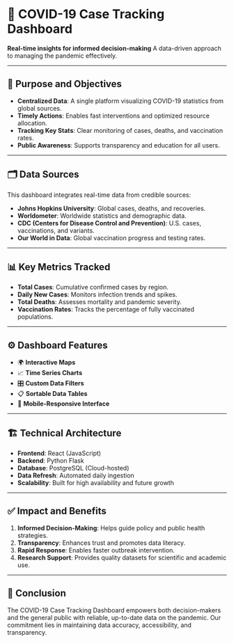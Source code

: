 # 🦠 COVID-19 Case Tracking Dashboard

**Real-time insights for informed decision-making**
A data-driven approach to managing the pandemic effectively.

---

## 📌 Purpose and Objectives

* **Centralized Data**: A single platform visualizing COVID-19 statistics from global sources.
* **Timely Actions**: Enables fast interventions and optimized resource allocation.
* **Tracking Key Stats**: Clear monitoring of cases, deaths, and vaccination rates.
* **Public Awareness**: Supports transparency and education for all users.

---

## 🗂️ Data Sources

This dashboard integrates real-time data from credible sources:

* **Johns Hopkins University**: Global cases, deaths, and recoveries.
* **Worldometer**: Worldwide statistics and demographic data.
* **CDC (Centers for Disease Control and Prevention)**: U.S. cases, vaccinations, and variants.
* **Our World in Data**: Global vaccination progress and testing rates.

---

## 📊 Key Metrics Tracked

* **Total Cases**: Cumulative confirmed cases by region.
* **Daily New Cases**: Monitors infection trends and spikes.
* **Total Deaths**: Assesses mortality and pandemic severity.
* **Vaccination Rates**: Tracks the percentage of fully vaccinated populations.

---

## ⚙️ Dashboard Features

* 🌍 **Interactive Maps**
* 📈 **Time Series Charts**
* 🎛️ **Custom Data Filters**
* 📋 **Sortable Data Tables**
* 📱 **Mobile-Responsive Interface**

---

## 🏗️ Technical Architecture

* **Frontend**: React (JavaScript)
* **Backend**: Python Flask
* **Database**: PostgreSQL (Cloud-hosted)
* **Data Refresh**: Automated daily ingestion
* **Scalability**: Built for high availability and future growth

---

## ✅ Impact and Benefits

1. **Informed Decision-Making**: Helps guide policy and public health strategies.
2. **Transparency**: Enhances trust and promotes data literacy.
3. **Rapid Response**: Enables faster outbreak intervention.
4. **Research Support**: Provides quality datasets for scientific and academic use.

---

## 📌 Conclusion

The COVID-19 Case Tracking Dashboard empowers both decision-makers and the general public with reliable, up-to-date data on the pandemic. Our commitment lies in maintaining data accuracy, accessibility, and transparency.

